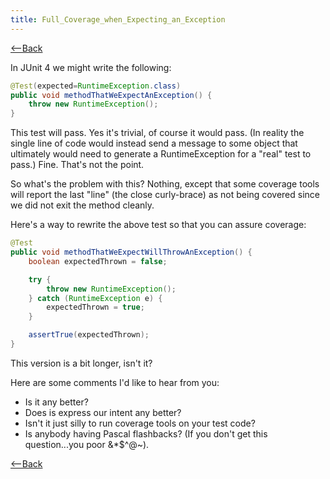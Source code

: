```yaml
---
title: Full_Coverage_when_Expecting_an_Exception
---
```

[<--Back]({{site.pagesurl}}/TDD_Example_Catalog)

In JUnit 4 we might write the following:
```java
@Test(expected=RuntimeException.class)
public void methodThatWeExpectAnException() {
    throw new RuntimeException();
}
```

This test will pass. Yes it's trivial, of course it would pass. (In reality the single line of code would instead send a message to some object that ultimately would need to generate a RuntimeException for a "real" test to pass.) Fine. That's not the point.

So what's the problem with this? Nothing, except that some coverage tools will report the last "line" (the close curly-brace) as not being covered since we did not exit the method cleanly.

Here's a way to rewrite the above test so that you can assure coverage:
```java
@Test
public void methodThatWeExpectWillThrowAnException() {
    boolean expectedThrown = false;

    try {
        throw new RuntimeException();
    } catch (RuntimeException e) {
        expectedThrown = true;
    }

    assertTrue(expectedThrown);
}
```

This version is a bit longer, isn't it? 

Here are some comments I'd like to hear from you:
* Is it any better?
* Does is express our intent any better?
* Isn't it just silly to run coverage tools on your test code?
* Is anybody having Pascal flashbacks? (If you don't get this question...you poor &*$^@~).

[<--Back]({{site.pagesurl}}/TDD_Example_Catalog)
